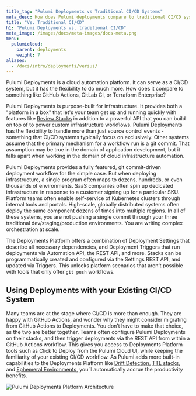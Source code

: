 ```yaml
---
title_tag: "Pulumi Deployments vs Traditional CI/CD Systems"
meta_desc: How does Pulumi deployments compare to traditional CI/CD systems?
title: "Vs. Traditional CI/CD"
h1: "Pulumi Deployments vs. traditional CI/CD"
meta_image: /images/docs/meta-images/docs-meta.png
menu:
  pulumicloud:
    parent: deployments
    weight: 7
aliases:
  - /docs/intro/deployments/versus/
---
```


Pulumi Deployments is a cloud automation platform. It can serve as a CI/CD system, but it has the flexibility to do much more. How does it compare to something like GitHub Actions, GitLab CI, or Terraform Enterprise? 

Pulumi Deployments is purpose-built for infrastructure. It provides both a "platform in a box" that let's your team get up and running quickly with features like [Review Stacks](/docs/pulumi-cloud/deployments/review-stacks) in addition to a powerful API that you can build on top of to power custom infrastructure workflows. Pulumi Deployments has the flexibility to handle more than just source control events - something that CI/CD systems typically focus on exclusively. Other systems assume that the primary mechanism for a workflow run is a git commit. That assumption may be true in the domain of application development, but it falls apart when working in the domain of cloud infrastructure automation.

Pulumi Deployments provides a fully featured, git commit-driven deployment workflow for the simple case. But when deploying infrastructure, a single program often maps to dozens, hundreds, or even thousands of environments. SaaS companies often spin up dedicated infrastructure in response to a customer signing up for a particular SKU. Platform teams often enable self-service of Kubernetes clusters through internal tools and portals. High-scale, globally distributed systems often deploy the same component dozens of times into multiple regions. In all of these systems, you are not pushing a single commit through your three traditional dev/staging/production environments. You are writing complex orchestration at scale.

The Deployments Platform offers a combination of Deployment Settings that describe all necessary dependencies, and Deployment Triggers that run deployments via Automation API, the REST API, and more. Stacks can be programmatically created and configured via the Settings REST API, and updated via Triggers. This unlocks platform scenarios that aren’t possible with tools that only offer `git push` workflows.

## Using Deployments with your Existing CI/CD System

Many teams are at the stage where CI/CD is more than enough. They are happy with GitHub Actions, and wonder why they might consider migrating from GitHub Actions to Deployments. You don’t have to make that choice, as the two are better together. Teams often configure Pulumi Deployments on their stacks, and then trigger deployments via the REST API from within a GitHub Actions workflow. This gives you access to Deployments Platform tools such as Click to Deploy from the Pulumi Cloud UI, while keeping the familiarity of your existing CI/CD workflow. As Pulumi adds more built-in capabilities to the Deployments Platform like [Drift Detection](https://github.com/pulumi/service-requests/issues/173), [TTL stacks](https://github.com/pulumi/service-requests/issues/149), and [Ephemeral Environments](https://github.com/pulumi/service-requests/issues/206), you’ll automatically accrue the productivity benefits.

![Pulumi Deployments Platform Architecture](../deployments.png)

